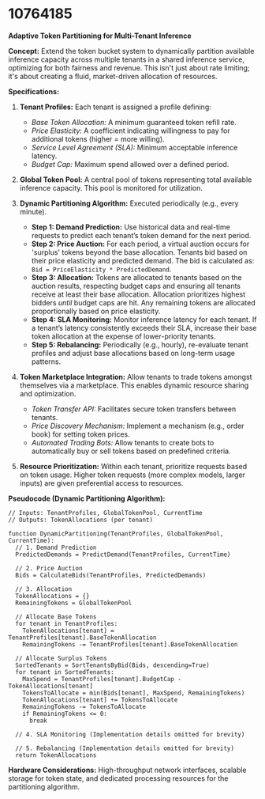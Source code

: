 # 10764185

**Adaptive Token Partitioning for Multi-Tenant Inference**

**Concept:** Extend the token bucket system to dynamically partition available inference capacity across multiple tenants in a shared inference service, optimizing for both fairness and revenue.  This isn't just about rate limiting; it's about creating a fluid, market-driven allocation of resources.

**Specifications:**

1.  **Tenant Profiles:** Each tenant is assigned a profile defining:
    *   *Base Token Allocation:* A minimum guaranteed token refill rate.
    *   *Price Elasticity:* A coefficient indicating willingness to pay for additional tokens (higher = more willing).
    *   *Service Level Agreement (SLA):* Minimum acceptable inference latency.
    *   *Budget Cap:* Maximum spend allowed over a defined period.

2.  **Global Token Pool:** A central pool of tokens representing total available inference capacity.  This pool is monitored for utilization.

3.  **Dynamic Partitioning Algorithm:**  Executed periodically (e.g., every minute).  
    *   **Step 1: Demand Prediction:** Use historical data and real-time requests to predict each tenant’s token demand for the next period.
    *   **Step 2:  Price Auction:** For each period, a virtual auction occurs for 'surplus' tokens beyond the base allocation. Tenants bid based on their price elasticity and predicted demand.  The bid is calculated as:  `Bid = PriceElasticity * PredictedDemand`.
    *   **Step 3: Allocation:** Tokens are allocated to tenants based on the auction results, respecting budget caps and ensuring all tenants receive at least their base allocation.  Allocation prioritizes highest bidders *until* budget caps are hit. Any remaining tokens are allocated proportionally based on price elasticity.
    *   **Step 4: SLA Monitoring:**  Monitor inference latency for each tenant. If a tenant’s latency consistently exceeds their SLA, increase their base token allocation at the expense of lower-priority tenants.
    *   **Step 5: Rebalancing:** Periodically (e.g., hourly), re-evaluate tenant profiles and adjust base allocations based on long-term usage patterns.

4.  **Token Marketplace Integration:**  Allow tenants to trade tokens amongst themselves via a marketplace. This enables dynamic resource sharing and optimization.
    *   *Token Transfer API:* Facilitates secure token transfers between tenants.
    *   *Price Discovery Mechanism:* Implement a mechanism (e.g., order book) for setting token prices.
    *   *Automated Trading Bots:* Allow tenants to create bots to automatically buy or sell tokens based on predefined criteria.

5. **Resource Prioritization:**  Within each tenant, prioritize requests based on token usage.  Higher token requests (more complex models, larger inputs) are given preferential access to resources.

**Pseudocode (Dynamic Partitioning Algorithm):**

```
// Inputs: TenantProfiles, GlobalTokenPool, CurrentTime
// Outputs: TokenAllocations (per tenant)

function DynamicPartitioning(TenantProfiles, GlobalTokenPool, CurrentTime):
  // 1. Demand Prediction
  PredictedDemands = PredictDemand(TenantProfiles, CurrentTime)

  // 2. Price Auction
  Bids = CalculateBids(TenantProfiles, PredictedDemands)

  // 3. Allocation
  TokenAllocations = {}
  RemainingTokens = GlobalTokenPool
  
  // Allocate Base Tokens
  for tenant in TenantProfiles:
    TokenAllocations[tenant] = TenantProfiles[tenant].BaseTokenAllocation
    RemainingTokens -= TenantProfiles[tenant].BaseTokenAllocation

  // Allocate Surplus Tokens
  SortedTenants = SortTenantsByBid(Bids, descending=True)
  for tenant in SortedTenants:
    MaxSpend = TenantProfiles[tenant].BudgetCap - TokenAllocations[tenant]
    TokensToAllocate = min(Bids[tenant], MaxSpend, RemainingTokens)
    TokenAllocations[tenant] += TokensToAllocate
    RemainingTokens -= TokensToAllocate
    if RemainingTokens <= 0:
      break

  // 4. SLA Monitoring (Implementation details omitted for brevity)

  // 5. Rebalancing (Implementation details omitted for brevity)
  return TokenAllocations
```

**Hardware Considerations:**  High-throughput network interfaces, scalable storage for token state, and dedicated processing resources for the partitioning algorithm.